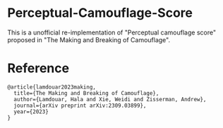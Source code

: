 # Perceptual-Camouflage-Score
This is a unofficial re-implementation of "Perceptual camouflage score" proposed in "The Making and Breaking of Camouflage".

# Reference
```
@article{lamdouar2023making,
  title={The Making and Breaking of Camouflage},
  author={Lamdouar, Hala and Xie, Weidi and Zisserman, Andrew},
  journal={arXiv preprint arXiv:2309.03899},
  year={2023}
}
```
